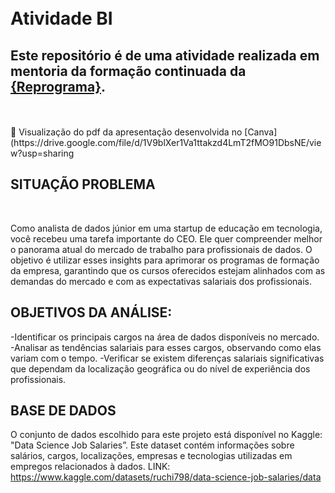 # <br> Atividade BI 

## Este repositório é de uma atividade realizada em mentoria da formação continuada da [{Reprograma}](https://www.reprograma.com.br/).

<br>
<br>
📌 Visualização do pdf da apresentação desenvolvida no [Canva](https://drive.google.com/file/d/1V9blXer1Va1ttakzd4LmT2fMO91DbsNE/view?usp=sharing

## SITUAÇÃO PROBLEMA

<br>

Como analista de dados júnior em uma startup de educação em tecnologia, você recebeu
uma tarefa importante do CEO. Ele quer compreender melhor o panorama atual do mercado
de trabalho para profissionais de dados. O objetivo é utilizar esses insights para aprimorar os
programas de formação da empresa, garantindo que os cursos oferecidos estejam alinhados
com as demandas do mercado e com as expectativas salariais dos profissionais.


## OBJETIVOS DA ANÁLISE:

-Identificar os principais cargos na área de dados disponíveis no mercado.
-Analisar as tendências salariais para esses cargos, observando como elas variam com o
tempo.
-Verificar se existem diferenças salariais significativas que dependam da localização
geográfica ou do nível de experiência dos profissionais.

## BASE DE DADOS 

O conjunto de dados escolhido para este projeto está disponível no Kaggle: "Data Science Job
Salaries”. Este dataset contém informações sobre salários, cargos, localizações, empresas e
tecnologias utilizadas em empregos relacionados à dados.
LINK: https://www.kaggle.com/datasets/ruchi798/data-science-job-salaries/data


<br>

